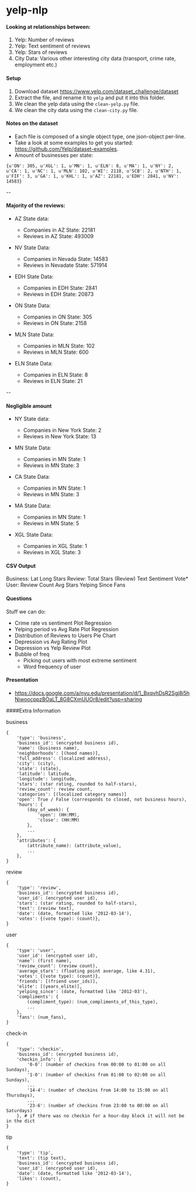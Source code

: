 yelp-nlp
========

#### Looking at relationships between:

1. Yelp: Number of reviews
2. Yelp: Text sentiment of reviews
3. Yelp: Stars of reviews
4. City Data: Various other interesting city data (transport, crime rate, employment etc.)

#### Setup

1. Download dataset https://www.yelp.com/dataset_challenge/dataset
2. Extract the file, and rename it to `yelp` and put it into this folder.
3. We clean the yelp data using the `clean-yelp.py` file.
4. We clean the city data using the `clean-city.py` file.

#### Notes on the dataset

- Each file is composed of a single object type, one json-object per-line.
- Take a look at some examples to get you started: https://github.com/Yelp/dataset-examples.
- Amount of businesses per state:

```
{u'ON': 305, u'XGL': 1, u'MN': 1, u'ELN': 8, u'MA': 1, u'NY': 2, u'CA': 1, u'NC': 1, u'MLN': 102, u'WI': 2118, u'SCB': 2, u'NTH': 1, u'FIF': 3, u'GA': 1, u'KHL': 1, u'AZ': 22181, u'EDH': 2841, u'NV': 14583}
```

--

#### Majority of the reviews:

- AZ State data:
    - Companies in AZ State: 22181
    - Reviews in AZ State: 493009

- NV State Data:
    - Companies in Nevada State: 14583
    - Reviews in Nevadate State: 571914

- EDH State Data:
    - Companies in EDH State: 2841
    - Reviews in EDH State: 20873

- ON State Data:
    - Companies in ON State: 305
    - Reviews in ON State: 2158

- MLN State Data:
    - Companies in MLN State: 102
    - Reviews in MLN State: 600

- ELN State Data:
    - Companies in ELN State: 8
    - Reviews in ELN State: 21

--

#### Negligible amount

- NY State data:
    - Companies in New York State: 2
    - Reviews in New York State: 13

- MN State Data:
    - Companies in MN State: 1
    - Reviews in MN State: 3

- CA State Data:
    - Companies in MN State: 1
    - Reviews in MN State: 3

- MA State Data:
    - Companies in MN State: 1
    - Reviews in MN State: 5

- XGL State Data:
    - Companies in XGL State: 1
    - Reviews in XGL State: 3

#### CSV Output

Business: Lat   Long    Stars 
Review: Total   Stars (Review)  Text    Sentiment   Vote*
User: Review Count  Avg Stars   Yelping Since   Fans

#### Questions

Stuff we can do:            
- Crime rate vs sentiment       Plot    Regression
- Yelping period vs Avg Rate        Plot    Regression
- Distribution of Reviews to Users      Pie Chart   
- Depression vs Avg Rating      Plot
- Depression vs Yelp Review     Plot    
- Bubble of freq            
    - Picking out users with most extreme sentiment         
    - Word frequency of user

#### Presentation 
- https://docs.google.com/a/nyu.edu/presentation/d/1_BxqvhDsR2Sgj8i5hNiwoocppzBOaLT_8G8CXmUUOr8/edit?usp=sharing

####Extra Information

business
```
{
    'type': 'business',
    'business_id': (encrypted business id),
    'name': (business name),
    'neighborhoods': [(hood names)],
    'full_address': (localized address),
    'city': (city),
    'state': (state),
    'latitude': latitude,
    'longitude': longitude,
    'stars': (star rating, rounded to half-stars),
    'review_count': review count,
    'categories': [(localized category names)]
    'open': True / False (corresponds to closed, not business hours),
    'hours': {
        (day_of_week): {
            'open': (HH:MM),
            'close': (HH:MM)
        },
        ...
    },
    'attributes': {
        (attribute_name): (attribute_value),
        ...
    },
}
```

review
```
{
    'type': 'review',
    'business_id': (encrypted business id),
    'user_id': (encrypted user id),
    'stars': (star rating, rounded to half-stars),
    'text': (review text),
    'date': (date, formatted like '2012-03-14'),
    'votes': {(vote type): (count)},
}
```

user
```
{
    'type': 'user',
    'user_id': (encrypted user id),
    'name': (first name),
    'review_count': (review count),
    'average_stars': (floating point average, like 4.31),
    'votes': {(vote type): (count)},
    'friends': [(friend user_ids)],
    'elite': [(years_elite)],
    'yelping_since': (date, formatted like '2012-03'),
    'compliments': {
        (compliment_type): (num_compliments_of_this_type),
        ...
    },
    'fans': (num_fans),
}
```

check-in
```
{
    'type': 'checkin',
    'business_id': (encrypted business id),
    'checkin_info': {
        '0-0': (number of checkins from 00:00 to 01:00 on all Sundays),
        '1-0': (number of checkins from 01:00 to 02:00 on all Sundays),
        ...
        '14-4': (number of checkins from 14:00 to 15:00 on all Thursdays),
        ...
        '23-6': (number of checkins from 23:00 to 00:00 on all Saturdays)
    }, # if there was no checkin for a hour-day block it will not be in the dict
}
```

tip
```
{
    'type': 'tip',
    'text': (tip text),
    'business_id': (encrypted business id),
    'user_id': (encrypted user id),
    'date': (date, formatted like '2012-03-14'),
    'likes': (count),
}
```
